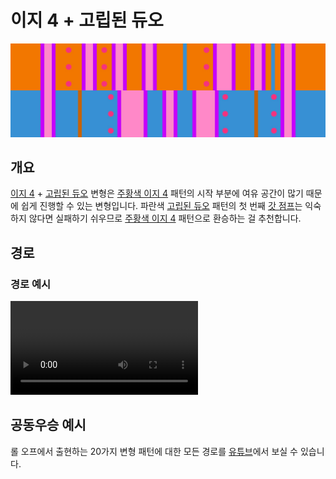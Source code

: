 # 이지 4 + 고립된 듀오

![Easy 4 + Isolated Duo](../images/variations/easy-4-isolated-duo.jpg)

## 개요

[이지 4](../rolls/easy-4.md#주황색-롤) + [고립된 듀오](../rolls/isolated-duo.md#파란색-롤) 변형은 [주황색 이지 4](../rolls/easy-4.md#주황색-롤) 패턴의 시작 부분에 여유 공간이 많기 때문에 쉽게 진행할 수 있는 변형입니다. 파란색 [고립된 듀오](../rolls/isolated-duo.md#파란색-롤) 패턴의 첫 번째 [갓 점프](../advanced/isolated-duo-god-jumps.md)는 익숙하지 않다면 실패하기 쉬우므로 [주황색 이지 4](../rolls/easy-4.md#주황색-롤) 패턴으로 환승하는 걸 추천합니다.

## 경로

### 경로 예시

<video controls>
  <source src="../../images/variations/easy-4-isolated-duo-standard-path.mp4" type="video/mp4">
</video>

## 공동우승 예시

롤 오프에서 출현하는 20가지 변형 패턴에 대한 모든 경로를 [유튜브](https://www.youtube.com/playlist?list=PLG_QNSp9ZgJLWYSNl4vY26VJCZeOQHO1F)에서 보실 수 있습니다.
